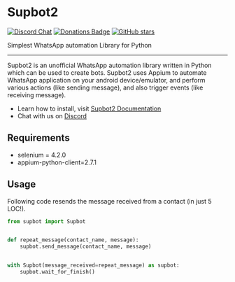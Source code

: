 # Supbot2 
[![Discord Chat](https://img.shields.io/discord/430649963597266945.svg)](https://discordapp.com/invite/V6e2fpc) [![Donations Badge](https://yourdonation.rocks/images/badge.svg)](https://www.paypal.me/AdamSaudagar) [![GitHub stars](https://img.shields.io/github/stars/adsau59/supbot2.svg?style=social&label=Star&maxAge=2592000)](https://github.com/adsau59/supbot2/stargazers/)

Simplest WhatsApp automation Library for Python

---

Supbot2 is an unofficial WhatsApp automation library written in Python which can be used to create bots. Supbot2 uses Appium to automate WhatsApp application on your android device/emulator, and perform various actions (like sending message), and also trigger events (like receiving message).

- Learn how to install, visit [Supbot2 Documentation](https://adsau59.github.io/Supbot2/index.html)
- Chat with us on [Discord](http://discord.definex.in)


## Requirements
- selenium = 4.2.0
- appium-python-client=2.7.1


## Usage
Following code resends the message received from a contact (in just 5 LOC!).  
```python
from supbot import Supbot


def repeat_message(contact_name, message):
    supbot.send_message(contact_name, message)


with Supbot(message_received=repeat_message) as supbot:
    supbot.wait_for_finish()
```
